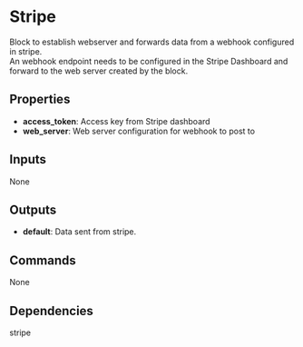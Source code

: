 Stripe
======
Block to establish webserver and forwards data from a webhook configured in stripe.  
An webhook endpoint needs to be configured in the Stripe Dashboard and forward to the web server created by the block. 

Properties
----------
- **access_token**: Access key from Stripe dashboard
- **web_server**: Web server configuration for webhook to post to

Inputs
------
None

Outputs
-------
- **default**: Data sent from stripe.

Commands
--------
None

Dependencies
------------
stripe

